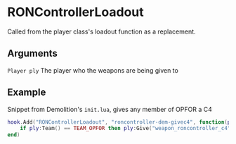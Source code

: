 # RONControllerLoadout

Called from the player class's loadout function as a replacement.

## Arguments
`Player ply` The player who the weapons are being given to

## Example
Snippet from Demolition's `init.lua`, gives any member of OPFOR a C4
```lua
hook.Add("RONControllerLoadout", "roncontroller-dem-givec4", function(ply)
    if ply:Team() == TEAM_OPFOR then ply:Give("weapon_roncontroller_c4") end
end)
```